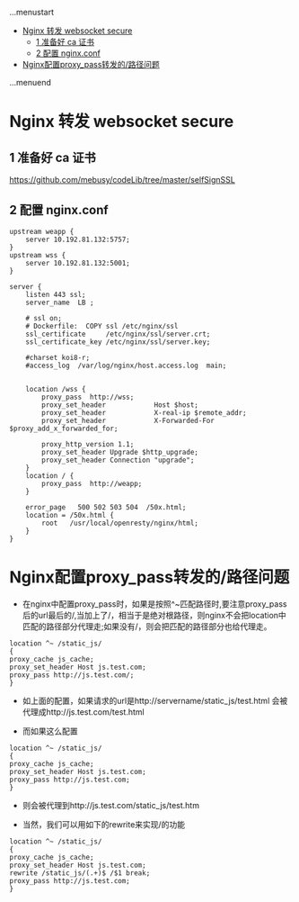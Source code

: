 ...menustart

- [Nginx 转发 websocket secure](#7c5ba97417d6a694ecb09b70b7874040)
    - [1 准备好 ca 证书](#a531b2993886b54ffe0570554f93f575)
    - [2 配置 nginx.conf](#d1981f613ae630bff78fe54af74f9c17)
- [Nginx配置proxy_pass转发的/路径问题](#f000b6463e33ea7670c393ee0b4927bf)

...menuend


<h2 id="7c5ba97417d6a694ecb09b70b7874040"></h2>


# Nginx 转发 websocket secure

<h2 id="a531b2993886b54ffe0570554f93f575"></h2>


## 1 准备好 ca 证书

https://github.com/mebusy/codeLib/tree/master/selfSignSSL

<h2 id="d1981f613ae630bff78fe54af74f9c17"></h2>


## 2 配置 nginx.conf

```
upstream weapp {
    server 10.192.81.132:5757;
}
upstream wss {
    server 10.192.81.132:5001;
}

server {
    listen 443 ssl;
    server_name  LB ;

    # ssl on;
    # Dockerfile:  COPY ssl /etc/nginx/ssl    
    ssl_certificate     /etc/nginx/ssl/server.crt;
    ssl_certificate_key /etc/nginx/ssl/server.key;

    #charset koi8-r;
    #access_log  /var/log/nginx/host.access.log  main;


    location /wss {
        proxy_pass  http://wss;
        proxy_set_header            Host $host;
        proxy_set_header            X-real-ip $remote_addr;
        proxy_set_header            X-Forwarded-For $proxy_add_x_forwarded_for;

        proxy_http_version 1.1;
        proxy_set_header Upgrade $http_upgrade;
        proxy_set_header Connection "upgrade";
    }
    location / {
        proxy_pass  http://weapp;
    }

    error_page   500 502 503 504  /50x.html;
    location = /50x.html {
        root   /usr/local/openresty/nginx/html;
    }
}
```

<h2 id="f000b6463e33ea7670c393ee0b4927bf"></h2>


# Nginx配置proxy_pass转发的/路径问题

- 在nginx中配置proxy_pass时，如果是按照^~匹配路径时,要注意proxy_pass后的url最后的/,当加上了/，相当于是绝对根路径，则nginx不会把location中匹配的路径部分代理走;如果没有/，则会把匹配的路径部分也给代理走。


```
location ^~ /static_js/
{
proxy_cache js_cache;
proxy_set_header Host js.test.com;
proxy_pass http://js.test.com/;
}
```

- 如上面的配置，如果请求的url是http://servername/static_js/test.html 会被代理成http://js.test.com/test.html

- 而如果这么配置

```
location ^~ /static_js/
{
proxy_cache js_cache;
proxy_set_header Host js.test.com;
proxy_pass http://js.test.com;
}
```

- 则会被代理到http://js.test.com/static_js/test.htm

- 当然，我们可以用如下的rewrite来实现/的功能

```
location ^~ /static_js/
{
proxy_cache js_cache;
proxy_set_header Host js.test.com;
rewrite /static_js/(.+)$ /$1 break;
proxy_pass http://js.test.com;
}
```
